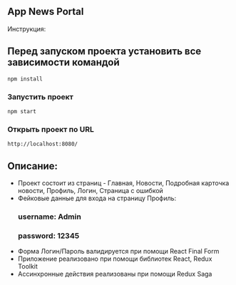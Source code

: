 ## App News Portal

Инструкция:

## Перед запуском проекта установить все зависимости командой
```
npm install
```

### Запустить проект
```
npm start
```

### Открыть проект по URL
```
http://localhost:8080/
```

## Описание:
- Проект состоит из страниц - Главная, Новости, Подробная карточка новости, Профиль, Логин, Страница с ошибкой
- Фейковые данные для входа на страницу Профиль:
  ### username: Admin
  ### password: 12345
- Форма Логин/Пароль валидируется при помощи React Final Form
- Приложение реализовано при помощи библиотек React, Redux Toolkit
- Ассинхронные действия реализованы при помощи Redux Saga

